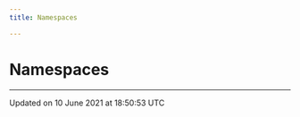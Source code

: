 ```yaml
---
title: Namespaces

---
```


# Namespaces







-------------------------------

Updated on 10 June 2021 at 18:50:53 UTC

